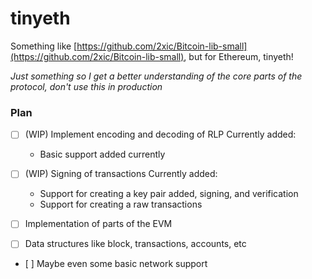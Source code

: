 # tinyeth

Something like [https://github.com/2xic/Bitcoin-lib-small](https://github.com/2xic/Bitcoin-lib-small), but for Ethereum, tinyeth!

_Just something so I get a better understanding of the core parts of the protocol, don't use this in production_

### Plan

- [ ] (WIP) Implement encoding and decoding of RLP
  Currently added:
    - Basic support added currently

- [ ] (WIP) Signing of transactions
  Currently added:
    - Support for creating a key pair added, signing, and verification
    - Support for creating a raw transactions

- [ ] Implementation of parts of the EVM

- [ ] Data structures like block, transactions, accounts, etc

- [ ] Maybe even some basic network support
